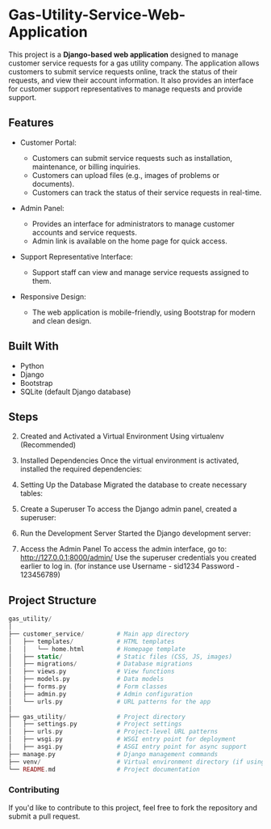 # Gas-Utility-Service-Web-Application


This project is a **Django-based web application** designed to manage customer service requests for a gas utility company. The application allows customers to submit service requests online, track the status of their requests, and view their account information. It also provides an interface for customer support representatives to manage requests and provide support.

## Features

- Customer Portal: 
  - Customers can submit service requests such as installation, maintenance, or billing inquiries.
  - Customers can upload files (e.g., images of problems or documents).
  - Customers can track the status of their service requests in real-time.

- Admin Panel: 
  - Provides an interface for administrators to manage customer accounts and service requests.
  - Admin link is available on the home page for quick access.

- Support Representative Interface: 
  - Support staff can view and manage service requests assigned to them.
  
- Responsive Design: 
  - The web application is mobile-friendly, using Bootstrap for modern and clean design.

## Built With

- Python 
- Django 
- Bootstrap 
- SQLite (default Django database)

## Steps 

2. Created and Activated a Virtual Environment
Using virtualenv (Recommended)

3. Installed Dependencies
Once the virtual environment is activated, installed the required dependencies:

4. Setting Up the Database
Migrated the database to create necessary tables:

5. Create a Superuser
To access the Django admin panel, created a superuser:

6. Run the Development Server
Started the Django development server:

7. Access the Admin Panel
To access the admin interface, go to: http://127.0.0.1:8000/admin/
Use the superuser credentials you created earlier to log in. (for instance use Username - sid1234 Password - 123456789)


## Project Structure
```php
gas_utility/
│
├── customer_service/         # Main app directory
│   ├── templates/            # HTML templates
│   │   └── home.html         # Homepage template
│   ├── static/               # Static files (CSS, JS, images)
│   ├── migrations/           # Database migrations
│   ├── views.py              # View functions
│   ├── models.py             # Data models
│   ├── forms.py              # Form classes
│   ├── admin.py              # Admin configuration
│   └── urls.py               # URL patterns for the app
│
├── gas_utility/              # Project directory
│   ├── settings.py           # Project settings
│   ├── urls.py               # Project-level URL patterns
│   ├── wsgi.py               # WSGI entry point for deployment
│   ├── asgi.py               # ASGI entry point for async support
├── manage.py                 # Django management commands
├── venv/                     # Virtual environment directory (if using virtualenv)
└── README.md                 # Project documentation
```

### Contributing
If you'd like to contribute to this project, feel free to fork the repository and submit a pull request.




